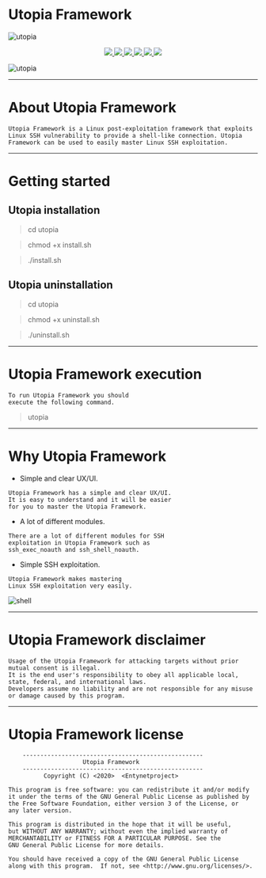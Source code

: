 # Utopia Framework

![utopia](https://user-images.githubusercontent.com/54115104/83402597-bff21700-a40f-11ea-852f-ab433356f8b7.jpeg)

<p align="center">
    <a href="https://github.com/entynetproject">
    <img src="https://img.shields.io/badge/entynetproject-Ivan%20Nikolsky-blue.svg">
  </a> 
  <a href="https://github.com/entynetproject/utopia/releases">
    <img src="https://img.shields.io/github/release/entynetproject/utopia.svg">
  </a>
  <a href="https://wikipedia.org/wiki/Python_(programming_language)">
    <img src="https://img.shields.io/badge/language-python-blue.svg">
 </a>
  <a href="https://github.com/entynetproject/utopia/issues?q=is%3Aissue+is%3Aclosed">
      <img src="https://img.shields.io/github/issues/entynetproject/utopia.svg">
  </a>
  <a href="https://github.com/entynetproject/utopia/wiki">
      <img src="https://img.shields.io/badge/wiki%20-utopia-lightgrey.svg">
 </a>
  <a href="https://twitter.com/entynetproject">
    <img src="https://img.shields.io/badge/twitter-entynetproject-blue.svg">
 </a>
</p>

![utopia](https://user-images.githubusercontent.com/54115104/83942343-49805b00-a7fb-11ea-8a4f-bd703c5b107a.png)

***

# About Utopia Framework

```
Utopia Framework is a Linux post-exploitation framework that exploits 
Linux SSH vulnerability to provide a shell-like connection. Utopia 
Framework can be used to easily master Linux SSH exploitation.
```

***
    
# Getting started

## Utopia installation

> cd utopia

> chmod +x install.sh

> ./install.sh

## Utopia uninstallation

> cd utopia

> chmod +x uninstall.sh

> ./uninstall.sh

***

# Utopia Framework execution

```
To run Utopia Framework you should 
execute the following command.
```

> utopia

***

# Why Utopia Framework

* Simple and clear UX/UI.

```
Utopia Framework has a simple and clear UX/UI. 
It is easy to understand and it will be easier 
for you to master the Utopia Framework.
```  

* A lot of different modules.

```
There are a lot of different modules for SSH 
exploitation in Utopia Framework such as 
ssh_exec_noauth and ssh_shell_noauth.
```

* Simple SSH exploitation.

```
Utopia Framework makes mastering 
Linux SSH exploitation very easily. 
```

![shell](https://user-images.githubusercontent.com/54115104/83942346-4be2b500-a7fb-11ea-8ad7-53c97f3073d6.png)

***

# Utopia Framework disclaimer

```
Usage of the Utopia Framework for attacking targets without prior mutual consent is illegal.
It is the end user's responsibility to obey all applicable local, state, federal, and international laws.
Developers assume no liability and are not responsible for any misuse or damage caused by this program.
```

***

# Utopia Framework license

```
    ---------------------------------------------------
                     Utopia Framework                  
    ---------------------------------------------------
          Copyright (C) <2020>  <Entynetproject>

This program is free software: you can redistribute it and/or modify
it under the terms of the GNU General Public License as published by
the Free Software Foundation, either version 3 of the License, or
any later version.

This program is distributed in the hope that it will be useful,
but WITHOUT ANY WARRANTY; without even the implied warranty of
MERCHANTABILITY or FITNESS FOR A PARTICULAR PURPOSE. See the
GNU General Public License for more details.

You should have received a copy of the GNU General Public License
along with this program.  If not, see <http://www.gnu.org/licenses/>.
```
